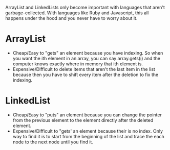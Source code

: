 ArrayList and LinkedLists only become important with languages that aren't garbage-collected. With languages like Ruby and Javascript, this all happens under the hood and you never have to worry about it. 

# ArrayList
- Cheap/Easy to "gets" an element because you have indexing. So when you want the ith element in an array, you can say array.gets(i) and the computer knows exactly where in memory that ith element is. 
- Expensive/Difficult to delete items that aren't the last item in the list because then you have to shift every item after the deletion to fix the indexing. 

# LinkedList
- Cheap/Easy to "puts" an element because you can change the pointer from the previous element to the element directly after the deleted element. 
- Expensive/Difficult to "gets' an element because their is no index. Only way to find it is to start from the beginning of the list and trace the each node to the next node until you find it. 